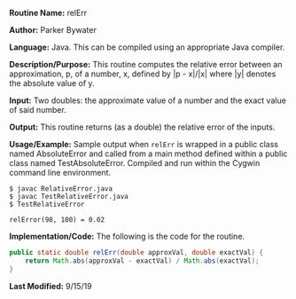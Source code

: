 **Routine Name:** relErr

**Author:** Parker Bywater

**Language:** Java. This can be compiled using an appropriate Java compiler. 

**Description/Purpose:** This routine computes the relative error between an approximation, p, of a number, x, defined by 
|p - x|/|x| where |y| denotes the absolute value of y. 

**Input:** Two doubles: the approximate value of a number and the exact value of said number. 

**Output:** This routine returns (as a double) the relative error of the inputs. 

**Usage/Example:** Sample output when `relErr` is wrapped in a public class named AbsoluteError and called from a main method 
defined within a public class named TestAbsoluteError. Compiled and run within the Cygwin command line environment. 
    
    $ javac RelativeError.java
    $ javac TestRelativeError.java
    $ TestRelativeError
    
    relError(98, 100) = 0.02


**Implementation/Code:** The following is the code for the routine.
    
```java 
public static double relErr(double approxVal, double exactVal) {
    return Math.abs(approxVal - exactVal) / Math.abs(exactVal);
}
```

**Last Modified:** 9/15/19
